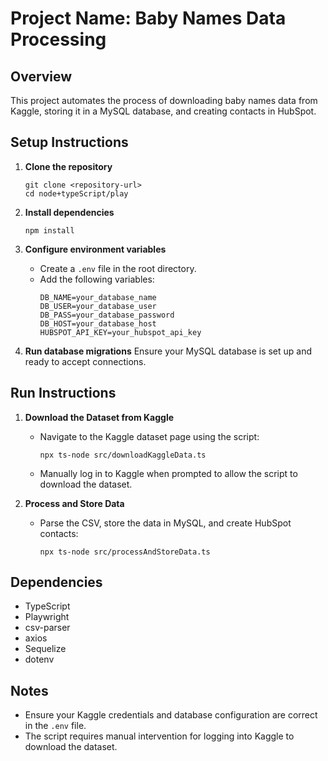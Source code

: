 # Project Name: Baby Names Data Processing

## Overview
This project automates the process of downloading baby names data from Kaggle, storing it in a MySQL database, and creating contacts in HubSpot.

## Setup Instructions

1. **Clone the repository**
   ```
   git clone <repository-url>
   cd node+typeScript/play
   ```

2. **Install dependencies**
   ```
   npm install
   ```

3. **Configure environment variables**
   - Create a `.env` file in the root directory.
   - Add the following variables:
     ```
     DB_NAME=your_database_name
     DB_USER=your_database_user
     DB_PASS=your_database_password
     DB_HOST=your_database_host
     HUBSPOT_API_KEY=your_hubspot_api_key
     ```

4. **Run database migrations**
   Ensure your MySQL database is set up and ready to accept connections.

## Run Instructions

1. **Download the Dataset from Kaggle**
   - Navigate to the Kaggle dataset page using the script:
     ```
     npx ts-node src/downloadKaggleData.ts
     ```
   - Manually log in to Kaggle when prompted to allow the script to download the dataset.

2. **Process and Store Data**
   - Parse the CSV, store the data in MySQL, and create HubSpot contacts:
     ```
     npx ts-node src/processAndStoreData.ts
     ```

## Dependencies
- TypeScript
- Playwright
- csv-parser
- axios
- Sequelize
- dotenv

## Notes
- Ensure your Kaggle credentials and database configuration are correct in the `.env` file.
- The script requires manual intervention for logging into Kaggle to download the dataset.
